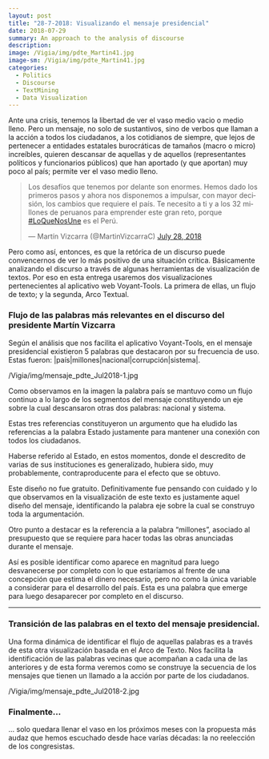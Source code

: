 ```yaml
---
layout: post
title: "28-7-2018: Visualizando el mensaje presidencial"
date: 2018-07-29
summary: An approach to the analysis of discourse
description: 
image: /Vigia/img/pdte_Martin41.jpg
image-sm: /Vigia/img/pdte_Martin41.jpg
categories:
  - Politics  
  - Discourse
  - TextMining 
  - Data Visualization
---
```

Ante una crisis, tenemos la libertad de ver el vaso medio vacio o medio lleno. Pero un mensaje, no solo de sustantivos, sino de verbos que llaman a la acción a todos los ciudadanos, a los cotidianos de siempre, que lejos de pertenecer a entidades estatales burocráticas de tamaños (macro o micro) increíbles, quieren descansar de aquellas y de aquellos (representantes políticos y funcionarios públicos) que han aportado (y que aportan) muy poco al país; permite ver el vaso medio lleno. 

<blockquote class="twitter-tweet" data-lang="en"><p lang="es" dir="ltr">Los desafíos que tenemos por delante son enormes. Hemos dado los primeros pasos y ahora nos disponemos a impulsar, con mayor decisión, los cambios que requiere el país. Te necesito a ti y a los 32 millones de peruanos para emprender este gran reto, porque <a href="https://twitter.com/hashtag/LoQueNosUne?src=hash&amp;ref_src=twsrc%5Etfw">#LoQueNosUne</a> es el Perú.</p>&mdash; Martín Vizcarra (@MartinVizcarraC) <a href="https://twitter.com/MartinVizcarraC/status/1023268274300178433?ref_src=twsrc%5Etfw">July 28, 2018</a></blockquote> <script async src="https://platform.twitter.com/widgets.js" charset="utf-8"></script>

Pero como así, entonces, es que la retórica de un discurso puede convencernos de ver lo más positivo de una situación crítica. Básicamente analizando el discurso a través de algunas herramientas de visualización de textos. Por eso en esta entrega usaremos dos visualizaciones pertenecientes al aplicativo web Voyant-Tools. La primera de ellas, un flujo de texto; y la segunda, Arco Textual. 

### Flujo de las palabras más relevantes en el discurso del presidente Martín Vizcarra 
Según el análisis que nos facilita el aplicativo Voyant-Tools, en el mensaje presidencial existieron 5 palabras que destacaron por su frecuencia de uso. Estas fueron: |país|millones|nacional|corrupción|sistema|. 


/Vigia/img/mensaje_pdte_Jul2018-1.jpg


Como observamos en la imagen la palabra país se mantuvo como un flujo continuo a lo largo de los segmentos del mensaje constituyendo un eje sobre la cual descansaron otras dos palabras: nacional y sistema. 

Estas tres referencias constituyeron un argumento que ha eludido las referencias a la palabra Estado justamente para mantener una conexión con todos los ciudadanos. 

Haberse referido al Estado, en estos momentos, donde el descredito de varias de sus instituciones es generalizado, hubiera sido, muy probablemente, contraproducente para el efecto que se obtuvo. 

Este diseño no fue gratuito. Definitivamente fue pensando con cuidado y lo que observamos en la visualización de este texto es justamente aquel diseño del mensaje, identificando la palabra eje sobre la cual se construyo toda la argumentación. 

Otro punto a destacar es la referencia a la palabra “millones”, asociado al presupuesto que se requiere para hacer todas las obras anunciadas durante el mensaje.

Así es posible identificar como aparece en magnitud para luego desvanecerse por completo con lo que estaríamos al frente de una concepción que estima el dinero necesario, pero no como la única variable a considerar para el desarrollo del país. Esta es una palabra que emerge para luego desaparecer por completo en el discurso. 

--- 

### Transición de las palabras en el texto del mensaje presidencial. 
Una forma dinámica de identificar el flujo de aquellas palabras es a través de esta otra visualización basada en el Arco de Texto. Nos facilita la identificación de las palabras vecinas que acompañan a cada una de las anteriores y de esta forma veremos como se construye la secuencia de los mensajes que tienen un llamado a la acción por parte de los ciudadanos. 

/Vigia/img/mensaje_pdte_Jul2018-2.jpg


### Finalmente... 
... solo quedara llenar el vaso en los próximos meses con la propuesta más audaz que hemos escuchado desde hace varías décadas: la no reelección de los congresistas.

